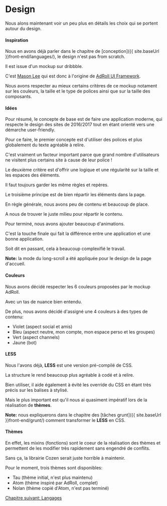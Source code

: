 # Design

Nous alons maintenant voir un peu plus en détails les choix qui se portent autour du design.

#### Inspiration

Nous en avons déjà parler dans le chapitre de [conception]({{ site.baseUrl }}front-end/languages/), le design n'est pas from scratch.

Il est issue d'un mockup sur dribbble.

C'est [Mason Lee](https://dribbble.com/masonlee) qui est donc à l'origine de [AdRoll UI Framework](https://dribbble.com/shots/2833155-AdRoll-UI-Framework).

Nous avons respecter au mieux certains critères de ce mockup notament sur les couleurs, la taille et le type de polices ainsi que sur la taille des composants.

#### Idées

Pour résumé, le concepte de base est de faire une application moderne, qui respecte le design des sites de 2016/2017 tout en étant orienté vers une démarche user-friendly.

Pour ce faire, le premier concepte est d'utiliser des polices et plus globalement du texte agréable à relire.

C'est vraiment un facteur important parce que grand nombre d'utilisateurs ne visitent plus certains site à cause de leur police !

Le deuxième critère est d'offrir une logique et une régularité sur la taille et les espaces des éléments.

Il faut toujours garder les même règles et repères.

Le troisième principe est de bien répartir les éléments dans la page.

En règle générale, nous avons peu de contenu et beaucoup de place.

A nous de trouver le juste milieu pour répartir le contenu.

Pour terminé, nous avons ajouter beaucoup d'animations.

C'est la touche finale qui fait la différence entre une application et une bonne application.

Soit dit en passant, cela à beaucoup complexifié le travail.

**Note:** la mode du long-scroll a été appliquée pour le design de la page d'accueil.

#### Couleurs

Nous avons décidé respecter les 6 couleurs proposées par le mockup AdRoll.

Avec un tas de nuance bien entendu.

De plus, nous avons décidé d'assigné une 4 couleurs à des types de contenu:

- Violet (aspect social et amis)
- Bleu (aspect neutre, mon compte, mon espace perso et les groupes)
- Vert (aspect channels)
- Jaune (bot)

#### LESS

Nous l'avons déjà, **LESS** est une version pré-compilé de CSS.  

La structure le rend beaucoup plus agréable à codé et à relire.

Bien utiliser, il aide également à évité les override du CSS en étant très précis sur les balises à stylisé.

Mais le plus important est qu'il nous ai quasiment impératif lors de la réalisation de **thèmes**.

**Note:** nous expliquerons dans le chapitre des [tâches grunt]({{ site.baseUrl }}front-end/grunt/) comment transformer le **LESS** en CSS.

#### Thèmes

En effet, les mixins (fonctions) sont le coeur de la réalisation des thèmes et permettent de les modifier très rapidement sans engendré de conflits.

Sans ça, la librairie Cozen serait juste horrible à maintenir.

Pour le moment, trois thèmes sont disponibles:

- Tau (thème initial, n'est plus maintenu)
- Atom (thème inspiré par AdRoll, complet)
- Nolan (thème copié d'Atom, n'est pas terminé)

<a href="{{ site.baseUrl }}front-end/languages/" class="btn btn-green">Chapitre suivant: Langages</a>
